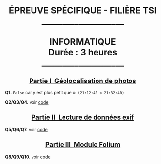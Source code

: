 <h1 style="text-align:center"> ÉPREUVE SPÉCIFIQUE - FILIÈRE TSI <br>____________________ 
<br>
<br>INFORMATIQUE  
<br>Durée : 3 heures 
<br>____________________  </h1>

<h2 style="text-align:center; text-decoration: underline">Partie I ­ Géolocalisation de photos</h2>

<strong>Q1.</strong> ```False``` car y est plus petit que x: `(21:12:40 < 21:32:40)`

<strong>Q2/Q3/Q4.</strong> voir [code](/2022/src/main.py)

<h2 style="text-align:center; text-decoration: underline">Partie II ­ Lecture de données exif
</h2>

<strong>Q5/Q6/Q7.</strong> voir [code](/2022/src/main.py)

<h2 style="text-align:center; text-decoration: underline">Partie III ­ Module Folium
</h2>

<strong>Q8/Q9/Q10.</strong> voir [code](/2022/src/main.py)
